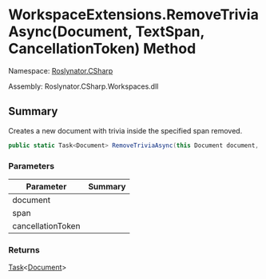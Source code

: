 # WorkspaceExtensions\.RemoveTriviaAsync\(Document, TextSpan, CancellationToken\) Method

Namespace: [Roslynator.CSharp](../../README.md)

Assembly: Roslynator\.CSharp\.Workspaces\.dll

## Summary

Creates a new document with trivia inside the specified span removed\.

```csharp
public static Task<Document> RemoveTriviaAsync(this Document document, TextSpan span, CancellationToken cancellationToken = default(CancellationToken))
```

### Parameters

| Parameter | Summary |
| --------- | ------- |
| document | |
| span | |
| cancellationToken | |

### Returns

[Task](https://docs.microsoft.com/en-us/dotnet/api/system.threading.tasks.task-1)\<[Document](https://docs.microsoft.com/en-us/dotnet/api/microsoft.codeanalysis.document)>



